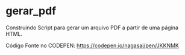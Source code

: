 # gerar_pdf
Construindo Script para gerar um arquivo PDF a partir de uma página HTML.


Código Fonte no CODEPEN: https://codepen.io/nagasai/pen/JKKNMK

